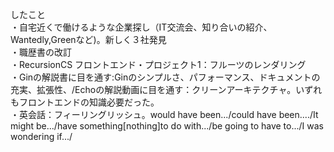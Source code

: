 したこと</br>
・自宅近くで働けるような企業探し（IT交流会、知り合いの紹介、Wantedly,Greenなど)。新しく３社発見</br>
・職歴書の改訂</br>
・RecursionCS フロントエンド・プロジェクト1：フルーツのレンダリング</br>
・Ginの解説書に目を通す:Ginのシンプルさ、パフォーマンス、ドキュメントの充実、拡張性、/Echoの解説動画に目を通す：クリーンアーキテクチャ。いずれもフロントエンドの知識必要だった。</br>
・英会話：フィーリングリッシュ。would have been.../could have been..../It might be.../have something[nothing]to do with.../be going to have to.../I was wondering if.../</br>